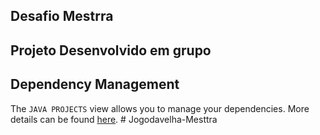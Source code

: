 ## Desafio Mestrra


## Projeto Desenvolvido em grupo



## Dependency Management

The `JAVA PROJECTS` view allows you to manage your dependencies. More details can be found [here](https://github.com/microsoft/vscode-java-dependency#manage-dependencies).
#   J o g o d a v e l h a - M e s t t r a 
 
 
